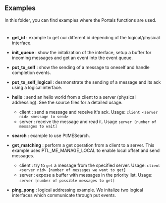 ## Examples

In this folder, you can find examples where the Portals functions are used.

#

* **get_id** : example to get our different id depending of the logical/physical interface.

* **init_queue** : show the initalization of the interface, setup a buffer for incoming messages and get an event into the event queue.

* **put_to_self** : show the sending of a message to oneself and handle completion events.

* **put_to_self_logical** : desmonstrate the sending of a message and its ack using a logical interface. 

* **hello** : send an hello world from a client to a server (physical addressing). See the source files for a detailed usage.
    - client : send a message and receive it's ack. Usage: `client <server nid> <message to send>`
    - server : receive the message and read it. Usage `server [number of messages to wait]`

* **search** : example to use PtlMESearch.
    
* **get_matching** : perform a get operation from a client to a server. This example uses PTL_ME_MANAGE_LOCAL to enable local offset and send messages.
    - client : try to `get` a message from the specified server. Usage: `client <server nid> [number of messages we want to get]`
    - server : expose a buffer with messages in the priority list. Usage: `server [number of possible messages to get]`

* **ping_pong** : logical addressing example. We initalize two logical interfaces which communicate through put events. 

